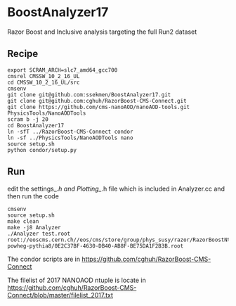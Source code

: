 # BoostAnalyzer17

Razor Boost and Inclusive analysis targeting the full Run2 dataset

## Recipe

```Shell
export SCRAM_ARCH=slc7_amd64_gcc700
cmsrel CMSSW_10_2_16_UL
cd CMSSW_10_2_16_UL/src
cmsenv
git clone git@github.com:ssekmen/BoostAnalyzer17.git
git clone git@github.com:cghuh/RazorBoost-CMS-Connect.git
git clone https://github.com/cms-nanoAOD/nanoAOD-tools.git PhysicsTools/NanoAODTools
scram b -j 20
cd BoostAnalyzer17
ln -sfT ../RazorBoost-CMS-Connect condor
ln -sf ../PhysicsTools/NanoAODTools nano
source setup.sh
python condor/setup.py
```

## Run

edit the settings_*.h and Plotting_*.h file which is included in Analyzer.cc and then run the code

```Shell
cmsenv
source setup.sh
make clean
make -j8 Analyzer
./Analyzer test.root root://eoscms.cern.ch//eos/cms/store/group/phys_susy/razor/RazorBoostNtuple/2017/backgrounds/TTToSemiLeptonic_TuneCP5_13TeV-powheg-pythia8/0E2C37BF-4630-DB40-AB8F-BE75DA1F2B3B.root
```

The condor scripts are in 
https://github.com/cghuh/RazorBoost-CMS-Connect

The filelist of 2017 NANOAOD ntuple is locate in
https://github.com/cghuh/RazorBoost-CMS-Connect/blob/master/filelist_2017.txt
